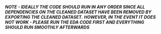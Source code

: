 ***NOTE - IDEALLY THE CODE SHOULD RUN IN ANY ORDER SINCE ALL DEPENDENCIES ON THE CLEANED DATASET HAVE BEEN REMOVED BY EXPORTING THE CLEANED DATASET.***
***HOWEVER, IN THE EVENT IT DOES NOT WORK - PLEASE RUN THE EDA CODE FIRST AND EVERYTHING SHOULD RUN SMOOTHLY AFTERWARDS***
